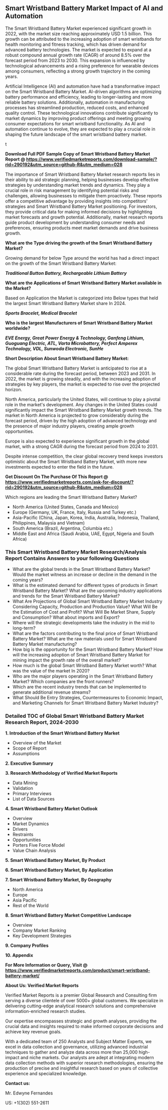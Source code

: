 <h2>Smart Wristband Battery Market Impact of AI and Automation</h2><p>The Smart Wristband Battery Market experienced significant growth in 2022, with the market size reaching approximately USD 1.5 billion. This growth can be attributed to the increasing adoption of smart wristbands for health monitoring and fitness tracking, which has driven demand for advanced battery technologies. The market is expected to expand at a robust compound annual growth rate (CAGR) of around 8.5% over the forecast period from 2023 to 2030. This expansion is influenced by technological advancements and a rising preference for wearable devices among consumers, reflecting a strong growth trajectory in the coming years.</p><p>Artificial Intelligence (AI) and automation have had a transformative impact on the Smart Wristband Battery Market. AI-driven algorithms are optimizing battery performance and efficiency, leading to longer-lasting and more reliable battery solutions. Additionally, automation in manufacturing processes has streamlined production, reduced costs, and enhanced quality control. These technological innovations contribute significantly to market dynamics by improving product offerings and meeting growing consumer expectations for smart wristband functionality. As AI and automation continue to evolve, they are expected to play a crucial role in shaping the future landscape of the smart wristband battery market.</p>t</p><p id="" class=""><strong>Download Full PDF Sample Copy of Smart Wristband Battery Market Report @ <a href="https://www.verifiedmarketreports.com/download-sample/?rid=290192&utm_source=github-R&utm_medium=028" target="_blank">https://www.verifiedmarketreports.com/download-sample/?rid=290192&utm_source=github-R&utm_medium=028</a></strong></p><p>The importance of&nbsp;Smart Wristband Battery Market research reports lies in their ability to aid strategic planning, helping businesses develop effective strategies by understanding market trends and dynamics. They play a crucial role in risk management by identifying potential risks and challenges, allowing businesses to mitigate them proactively. These reports offer a competitive advantage by providing insights into competitors' strategies and Smart Wristband Battery Market positioning. For investors, they provide critical data for making informed decisions by highlighting market forecasts and growth potential. Additionally, market research reports guide product development by understanding consumer needs and preferences, ensuring products meet market demands and drive business growth.</p><p><strong>What are the&nbsp;Type driving the growth of the Smart Wristband Battery Market?</strong></p><p id="" class="">Growing demand for below Type around the world has had a direct impact on the growth of the Smart Wristband Battery Market:</p><em><strong>Traditional Button Battery, Rechargeable Lithium Battery</strong></em></p><strong>What are the&nbsp;Applications&nbsp;of Smart Wristband Battery Market available in the Market?</strong></p><p id="" class="">Based on Application the Market is categorized into Below types that held the largest Smart Wristband Battery Market share In 2024.</p><em><strong>Sports Bracelet, Medical Bracelet</strong></em></p><strong>Who is the largest Manufacturers of Smart Wristband Battery Market worldwide?</strong></p><p><em><strong>EVE Energy, Great Power Energy & Technology, Ganfeng Lithium, Guoguang Electric, ATL, Varta Microbattery, Perfect Amperex Technology, VDL, Sunwoda Electronic, SunHe</strong></em></p><p id="" class=""><strong>Short Description About Smart Wristband Battery Market:</strong></p><p>The global Smart Wristband Battery Market is anticipated to rise at a considerable rate during the forecast period, between 2023 and 2031. In 2022, the market is growing steadily, and with the increasing adoption of strategies by key players, the market is expected to rise over the projected horizon.</p><p>North America, particularly the United States, will continue to play a pivotal role in the market's development. Any changes in the United States could significantly impact the Smart Wristband Battery Market growth trends. The market in North America is projected to grow considerably during the forecast period, driven by the high adoption of advanced technology and the presence of major industry players, creating ample growth opportunities.</p><p>Europe is also expected to experience significant growth in the global market, with a strong CAGR during the forecast period from 2024 to 2031.</p><p>Despite intense competition, the clear global recovery trend keeps investors optimistic about the Smart Wristband Battery Market, with more new investments expected to enter the field in the future.</p><p id="" class=""><strong>Get Discount On The Purchase Of This Report @ <a href="https://www.verifiedmarketreports.com/ask-for-discount/?rid=290192&utm_source=github-R&utm_medium=028" target="_blank">https://www.verifiedmarketreports.com/ask-for-discount/?rid=290192&utm_source=github-R&utm_medium=028</a></strong></p>Which regions are leading the Smart Wristband Battery Market?</p><ul><li>North America (United States, Canada and Mexico)</li><li>Europe (Germany, UK, France, Italy, Russia and Turkey etc.)</li><li>Asia-Pacific (China, Japan, Korea, India, Australia, Indonesia, Thailand, Philippines, Malaysia and Vietnam)</li><li>South America (Brazil, Argentina, Columbia etc.)</li><li>Middle East and Africa (Saudi Arabia, UAE, Egypt, Nigeria and South Africa)</li></ul><h3 id="" class="">This Smart Wristband Battery Market Research/Analysis Report Contains Answers to your following Questions</h3><ul><li>What are the global trends in the Smart Wristband Battery Market? Would the market witness an increase or decline in the demand in the coming years?</li><li>What is the estimated demand for different types of products in Smart Wristband Battery Market? What are the upcoming industry applications and trends for the Smart Wristband Battery Market?</li><li>What Are Projections of Global Smart Wristband Battery Market Industry Considering Capacity, Production and Production Value? What Will Be the Estimation of Cost and Profit? What Will Be Market Share, Supply and Consumption? What about imports and Export?</li><li>Where will the strategic developments take the industry in the mid to long-term?</li><li>What are the factors contributing to the final price of Smart Wristband Battery Market? What are the raw materials used for Smart Wristband Battery Market manufacturing?</li><li>How big is the opportunity for the Smart Wristband Battery Market? How will the increasing adoption of Smart Wristband Battery Market for mining impact the growth rate of the overall market?</li><li>How much is the global Smart Wristband Battery Market worth? What was the value of the market In 2020?</li><li>Who are the major players operating in the Smart Wristband Battery Market? Which companies are the front runners?</li><li>Which are the recent industry trends that can be implemented to generate additional revenue streams?</li><li>What Should Be Entry Strategies, Countermeasures to Economic Impact, and Marketing Channels for Smart Wristband Battery Market Industry?</li></ul><h3 id="" class="">Detailed TOC of Global Smart Wristband Battery Market Research Report, 2024-2030</h3><p id="" class=""><strong>1. Introduction of the Smart Wristband Battery Market</strong></p><ul><li>Overview of the Market</li><li>Scope of Report</li><li>Assumptions</li></ul><p id="" class=""><strong>2. Executive Summary</strong></p><p id="" class=""><strong>3. Research Methodology of Verified Market Reports</strong></p><ul><li>Data Mining</li><li>Validation</li><li>Primary Interviews</li><li>List of Data Sources</li></ul><p id="" class=""><strong>4. Smart Wristband Battery Market Outlook</strong></p><ul><li>Overview</li><li>Market Dynamics</li><li>Drivers</li><li>Restraints</li><li>Opportunities</li><li>Porters Five Force Model</li><li>Value Chain Analysis</li></ul><p id="" class=""><strong>5. Smart Wristband Battery Market, By Product</strong></p><p id="" class=""><strong>6. Smart Wristband Battery Market, By Application</strong></p><p id="" class=""><strong>7. Smart Wristband Battery Market, By Geography</strong></p><ul><li>North America</li><li>Europe</li><li>Asia Pacific</li><li>Rest of the World</li></ul><p id="" class=""><strong>8. Smart Wristband Battery Market Competitive Landscape</strong></p><ul><li>Overview</li><li>Company Market Ranking</li><li>Key Development Strategies</li></ul><p id="" class=""><strong>9. Company Profiles</strong></p><p id="" class=""><strong>10. Appendix</strong></p><p id="" class=""><strong>For More Information or Query, Visit @ <a href="https://www.verifiedmarketreports.com/product/smart-wristband-battery-market/" target="_blank">https://www.verifiedmarketreports.com/product/smart-wristband-battery-market/</a></strong></p><p id="" class=""><strong>About Us: Verified Market Reports</strong></p><p id="" class="">Verified Market Reports is a premier Global Research and Consulting firm serving a diverse clientele of over 5000+ global customers. We specialize in delivering cutting-edge analytical research solutions and comprehensive information-enriched research studies.</p><p id="" class="">Our expertise encompasses strategic and growth analyses, providing the crucial data and insights required to make informed corporate decisions and achieve key revenue goals.</p><p id="" class="">With a dedicated team of 250 Analysts and Subject Matter Experts, we excel in data collection and governance, utilizing advanced industrial techniques to gather and analyze data across more than 25,000 high-impact and niche markets. Our analysts are adept at integrating modern data collection methods with superior research methodologies, ensuring the production of precise and insightful research based on years of collective experience and specialized knowledge.</p><p id="" class=""><strong>Contact us:</strong></p><p id="" class="">Mr. Edwyne Fernandes</p><p id="" class="">US: +1(302) 551-2611</p>